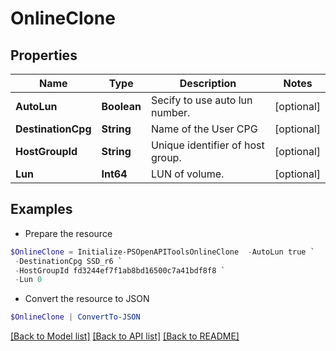 # OnlineClone
## Properties

Name | Type | Description | Notes
------------ | ------------- | ------------- | -------------
**AutoLun** | **Boolean** | Secify to use auto lun number. | [optional] 
**DestinationCpg** | **String** | Name of the User CPG | [optional] 
**HostGroupId** | **String** | Unique identifier of host group. | [optional] 
**Lun** | **Int64** | LUN of volume. | [optional] 

## Examples

- Prepare the resource
```powershell
$OnlineClone = Initialize-PSOpenAPIToolsOnlineClone  -AutoLun true `
 -DestinationCpg SSD_r6 `
 -HostGroupId fd3244ef7f1ab8bd16500c7a41bdf8f8 `
 -Lun 0
```

- Convert the resource to JSON
```powershell
$OnlineClone | ConvertTo-JSON
```

[[Back to Model list]](../README.md#documentation-for-models) [[Back to API list]](../README.md#documentation-for-api-endpoints) [[Back to README]](../README.md)

